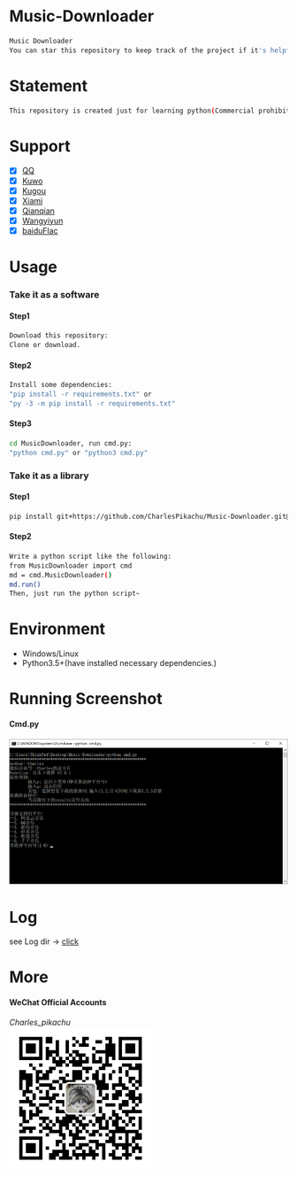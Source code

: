 # Music-Downloader
```sh
Music Downloader  
You can star this repository to keep track of the project if it's helpful for you, thank you for your support.
```

# Statement
```sh
This repository is created just for learning python(Commercial prohibition).
```

# Support
- [x] [QQ](https://y.qq.com/)
- [x] [Kuwo](http://yinyue.kuwo.cn/)
- [x] [Kugou](http://www.kugou.com/)
- [x] [Xiami](https://www.xiami.com/)
- [x] [Qianqian](http://music.taihe.com/)
- [x] [Wangyiyun](https://music.163.com/)
- [x] [baiduFlac](http://music.baidu.com/)

# Usage
### Take it as a software
#### Step1
```sh
Download this repository:
Clone or download.
```
#### Step2
```sh
Install some dependencies:  
"pip install -r requirements.txt" or  
"py -3 -m pip install -r requirements.txt"  
```
#### Step3
```sh
cd MusicDownloader, run cmd.py:  
"python cmd.py" or "python3 cmd.py"
```
### Take it as a library
#### Step1
```sh
pip install git+https://github.com/CharlesPikachu/Music-Downloader.git@master
```
#### Step2
```sh
Write a python script like the following:
from MusicDownloader import cmd
md = cmd.MusicDownloader()
md.run()
Then, just run the python script~
```

# Environment
- Windows/Linux
- Python3.5+(have installed necessary dependencies.)

# Running Screenshot
#### Cmd.py
![img](./Screenshot/cmd.png)

# Log
see Log dir → [click](./Log)

# More
#### WeChat Official Accounts
*Charles_pikachu*  
![img](./Screenshot/pikachu.jpg)
